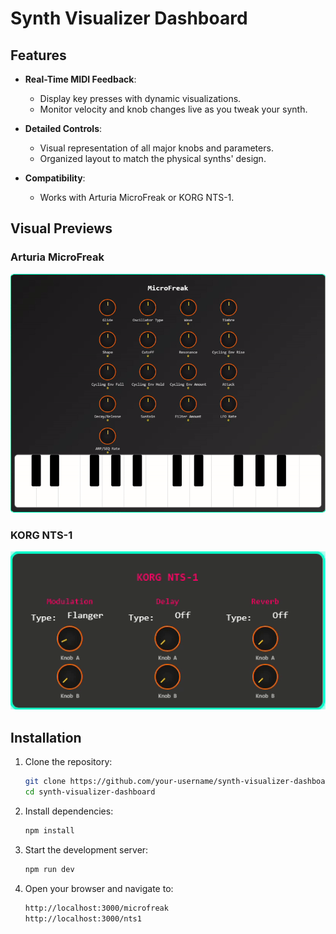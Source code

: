 # Synth Visualizer Dashboard
## Features

- **Real-Time MIDI Feedback**:
  - Display key presses with dynamic visualizations.
  - Monitor velocity and knob changes live as you tweak your synth.

- **Detailed Controls**:
  - Visual representation of all major knobs and parameters.
  - Organized layout to match the physical synths' design.

- **Compatibility**:
  - Works with Arturia MicroFreak or KORG NTS-1.

## Visual Previews

### Arturia MicroFreak
![Arturia MicroFreak Visualization](https://github.com/nullservices/SynthDashboard/blob/main/public/Microfreak%20Capture.gif?raw=true)

### KORG NTS-1
![KORG NTS-1 Visualization](https://github.com/nullservices/SynthDashboard/blob/main/public/NTS1-Capture.gif?raw=true)


## Installation

1. Clone the repository:
   ```bash
   git clone https://github.com/your-username/synth-visualizer-dashboard.git
   cd synth-visualizer-dashboard

2. Install dependencies:
   ```bash
   npm install

 3. Start the development server:
    ```bash
    npm run dev

 4. Open your browser and navigate to:
    ```bash
    http://localhost:3000/microfreak
    http://localhost:3000/nts1

    
